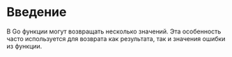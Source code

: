 # Введение

В Go функции могут возвращать несколько значений. Эта особенность часто используется для возврата как результата, так и значения ошибки из функции.
